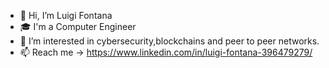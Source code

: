 - 👋 Hi, I’m Luigi Fontana
- :mortar_board: I'm a Computer Engineer
- 👀 I’m interested in cybersecurity,blockchains and peer to peer networks.
- 📫 Reach me -> https://www.linkedin.com/in/luigi-fontana-396479279/


<!---
- 💞️ I’m looking to collaborate on ...
- 📫 How to reach me ...
- 🌱 I’m currently learning 
--->

<!---
Luigi-Fontana-96/Luigi-Fontana-96 is a ✨ special ✨ repository because its `README.md` (this file) appears on your GitHub profile.
You can click the Preview link to take a look at your changes.
--->
